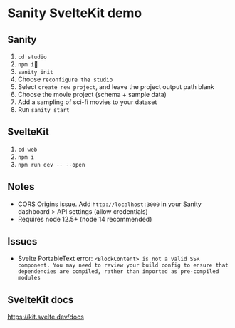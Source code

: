 # Sanity SvelteKit demo

## Sanity

1.  `cd studio`
2.  `npm i`
3.  `sanity init`
4.  Choose `reconfigure the studio`
5.  Select `create new project`, and leave the project output path blank
6.  Choose the movie project (schema + sample data)
7.  Add a sampling of sci-fi movies to your dataset
8.  Run `sanity start`

## SvelteKit

1.  `cd web`
2.  `npm i`
3.  `npm run dev -- --open`

## Notes

- CORS Origins issue. Add `http://localhost:3000` in your Sanity dashboard > API settings (allow credentials)
- Requires node 12.5+ (node 14 recommended)

## Issues

- Svelte PortableText error:
  `<BlockContent> is not a valid SSR component. You may need to review your build config to ensure that dependencies are compiled, rather than imported as pre-compiled modules`

## SvelteKit docs

https://kit.svelte.dev/docs

